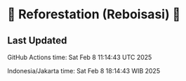
# 🌳 Reforestation (Reboisasi) 🌲

## Last Updated

GitHub Actions time: Sat Feb  8 11:14:43 UTC 2025

Indonesia/Jakarta time: Sat Feb  8 18:14:43 WIB 2025
